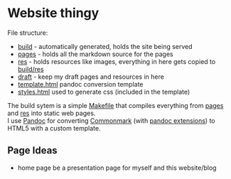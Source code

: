 # Website thingy

File structure:
- [build]() - automatically generated, holds the site being served
- [pages](pages) - holds all the markdown source for the pages
- [res](res) - holds resources like images, everything in here gets copied to [build/res]()
- [draft](draft) - keep my draft pages and resources in here
- [template.html](template.html) pandoc conversion template
- [styles.html](styles.html) used to generate css (included in the template)

The build sytem is a simple [Makefile](Makefile) that compiles everything from [pages](pages) and [res](res) into static web pages.  
I use [Pandoc](https://pandoc.org) for converting [Commonmark] \(with [pandoc extensions]\) to HTML5 with a custom template.

[Commonmark]: https://commonmark.org
[Pandoc extensions]: https://pandoc.org/chunkedhtml-demo/7-extensions.html#extensions

## Page Ideas

- home page be a presentation page for myself and this website/blog
